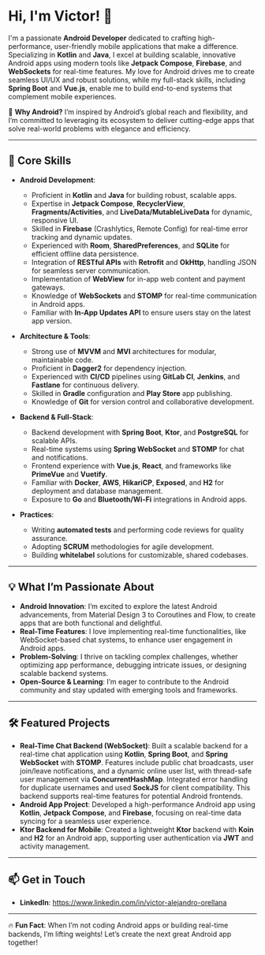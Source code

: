 # Hi, I'm Victor! 👋

I'm a passionate **Android Developer** dedicated to crafting high-performance, user-friendly mobile applications that make a difference. Specializing in **Kotlin** and **Java**, I excel at building scalable, innovative Android apps using modern tools like **Jetpack Compose**, **Firebase**, and **WebSockets** for real-time features. My love for Android drives me to create seamless UI/UX and robust solutions, while my full-stack skills, including **Spring Boot** and **Vue.js**, enable me to build end-to-end systems that complement mobile experiences.

🌟 **Why Android?** I’m inspired by Android’s global reach and flexibility, and I’m committed to leveraging its ecosystem to deliver cutting-edge apps that solve real-world problems with elegance and efficiency.

---

## 🚀 Core Skills

- **Android Development**:

  - Proficient in **Kotlin** and **Java** for building robust, scalable apps.
  - Expertise in **Jetpack Compose**, **RecyclerView**, **Fragments/Activities**, and **LiveData/MutableLiveData** for dynamic, responsive UI.
  - Skilled in **Firebase** (Crashlytics, Remote Config) for real-time error tracking and dynamic updates.
  - Experienced with **Room**, **SharedPreferences**, and **SQLite** for efficient offline data persistence.
  - Integration of **RESTful APIs** with **Retrofit** and **OkHttp**, handling JSON for seamless server communication.
  - Implementation of **WebView** for in-app web content and payment gateways.
  - Knowledge of **WebSockets** and **STOMP** for real-time communication in Android apps.
  - Familiar with **In-App Updates API** to ensure users stay on the latest app version.

- **Architecture & Tools**:

  - Strong use of **MVVM** and **MVI** architectures for modular, maintainable code.
  - Proficient in **Dagger2** for dependency injection.
  - Experienced with **CI/CD** pipelines using **GitLab CI**, **Jenkins**, and **Fastlane** for continuous delivery.
  - Skilled in **Gradle** configuration and **Play Store** app publishing.
  - Knowledge of **Git** for version control and collaborative development.

- **Backend & Full-Stack**:

  - Backend development with **Spring Boot**, **Ktor**, and **PostgreSQL** for scalable APIs.
  - Real-time systems using **Spring WebSocket** and **STOMP** for chat and notifications.
  - Frontend experience with **Vue.js**, **React**, and frameworks like **PrimeVue** and **Vuetify**.
  - Familiar with **Docker**, **AWS**, **HikariCP**, **Exposed**, and **H2** for deployment and database management.
  - Exposure to **Go** and **Bluetooth/Wi-Fi** integrations in Android apps.

- **Practices**:

  - Writing **automated tests** and performing code reviews for quality assurance.
  - Adopting **SCRUM** methodologies for agile development.
  - Building **whitelabel** solutions for customizable, shared codebases.

---

## 💡 What I’m Passionate About

- **Android Innovation**: I’m excited to explore the latest Android advancements, from Material Design 3 to Coroutines and Flow, to create apps that are both functional and delightful.
- **Real-Time Features**: I love implementing real-time functionalities, like WebSocket-based chat systems, to enhance user engagement in Android apps.
- **Problem-Solving**: I thrive on tackling complex challenges, whether optimizing app performance, debugging intricate issues, or designing scalable backend systems.
- **Open-Source & Learning**: I’m eager to contribute to the Android community and stay updated with emerging tools and frameworks.

---

## 🛠️ Featured Projects

- **Real-Time Chat Backend (WebSocket)**: Built a scalable backend for a real-time chat application using **Kotlin**, **Spring Boot**, and **Spring WebSocket** with **STOMP**. Features include public chat broadcasts, user join/leave notifications, and a dynamic online user list, with thread-safe user management via **ConcurrentHashMap**. Integrated error handling for duplicate usernames and used **SockJS** for client compatibility. This backend supports real-time features for potential Android frontends.
- **Android App Project**: Developed a high-performance Android app using **Kotlin**, **Jetpack Compose**, and **Firebase**, focusing on real-time data syncing for a seamless user experience.
- **Ktor Backend for Mobile**: Created a lightweight **Ktor** backend with **Koin** and **H2** for an Android app, supporting user authentication via **JWT** and activity management.


---

## 📫 Get in Touch

- **LinkedIn**: https://www.linkedin.com/in/victor-alejandro-orellana

---

🔥 **Fun Fact**: When I’m not coding Android apps or building real-time backends, I’m lifting weights! Let’s create the next great Android app together!
